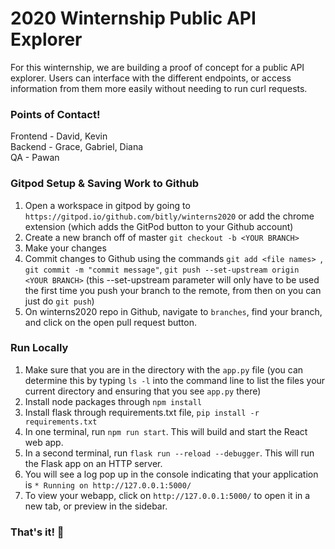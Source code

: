# 2020 Winternship Public API Explorer
For this winternship, we are building a proof of concept for a public API explorer. Users can interface with the different endpoints, or access information from them more easily without needing to run curl requests. 

### Points of Contact!

Frontend - David, Kevin  
Backend - Grace, Gabriel, Diana  
QA - Pawan  

### Gitpod Setup & Saving Work to Github
1. Open a workspace in gitpod by going to `https://gitpod.io/github.com/bitly/winterns2020` or add the chrome extension (which adds the GitPod button to your Github account)
2. Create a new branch off of master `git checkout -b <YOUR BRANCH>`
3. Make your changes
4. Commit changes to Github using the commands `git add <file names> `, `git commit -m "commit message"`, `git push --set-upstream origin <YOUR BRANCH>` (this --set-upstream parameter will only have to
be used the first time you push your branch to the remote, from then on you can just do `git push`)
5. On winterns2020 repo in Github, navigate to `branches`, find your branch, and click on the open pull request button. 

### Run Locally 
1. Make sure that you are in the directory with the `app.py` file (you can determine this by typing `ls -l` into the command line to list the files your current directory
and ensuring that you see `app.py` there)
2. Install node packages through `npm install`
3. Install flask through requirements.txt file, `pip install -r requirements.txt`
4. In one terminal, run `npm run start`. This will build and start the React web app.
5. In a second terminal, run `flask run --reload --debugger`. This will run the Flask app on an HTTP server.
3. You will see a log pop up in the console indicating that your application is `* Running on http://127.0.0.1:5000/` 
4. To view your webapp, click on `http://127.0.0.1:5000/` to open it in a new tab, or preview in the sidebar.

### That's it! 🎉
